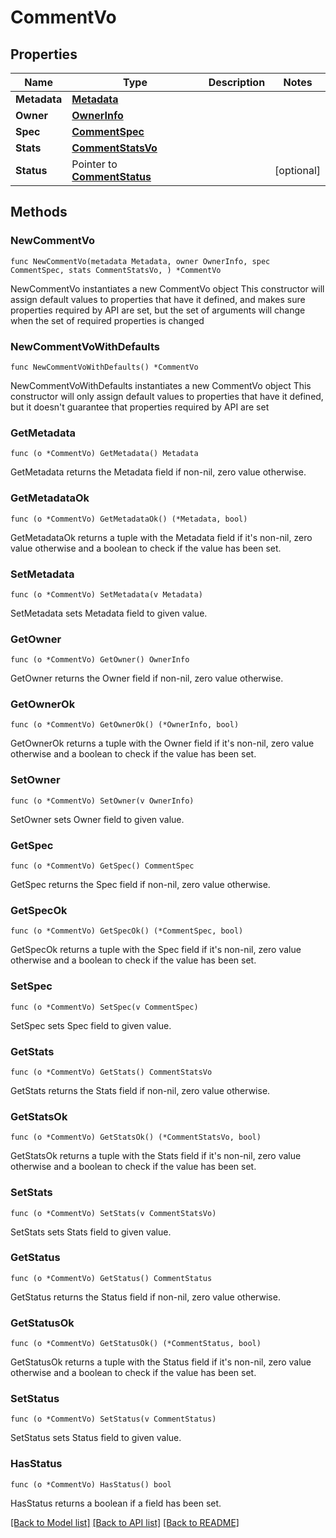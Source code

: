 # CommentVo

## Properties

Name | Type | Description | Notes
------------ | ------------- | ------------- | -------------
**Metadata** | [**Metadata**](Metadata.md) |  | 
**Owner** | [**OwnerInfo**](OwnerInfo.md) |  | 
**Spec** | [**CommentSpec**](CommentSpec.md) |  | 
**Stats** | [**CommentStatsVo**](CommentStatsVo.md) |  | 
**Status** | Pointer to [**CommentStatus**](CommentStatus.md) |  | [optional] 

## Methods

### NewCommentVo

`func NewCommentVo(metadata Metadata, owner OwnerInfo, spec CommentSpec, stats CommentStatsVo, ) *CommentVo`

NewCommentVo instantiates a new CommentVo object
This constructor will assign default values to properties that have it defined,
and makes sure properties required by API are set, but the set of arguments
will change when the set of required properties is changed

### NewCommentVoWithDefaults

`func NewCommentVoWithDefaults() *CommentVo`

NewCommentVoWithDefaults instantiates a new CommentVo object
This constructor will only assign default values to properties that have it defined,
but it doesn't guarantee that properties required by API are set

### GetMetadata

`func (o *CommentVo) GetMetadata() Metadata`

GetMetadata returns the Metadata field if non-nil, zero value otherwise.

### GetMetadataOk

`func (o *CommentVo) GetMetadataOk() (*Metadata, bool)`

GetMetadataOk returns a tuple with the Metadata field if it's non-nil, zero value otherwise
and a boolean to check if the value has been set.

### SetMetadata

`func (o *CommentVo) SetMetadata(v Metadata)`

SetMetadata sets Metadata field to given value.


### GetOwner

`func (o *CommentVo) GetOwner() OwnerInfo`

GetOwner returns the Owner field if non-nil, zero value otherwise.

### GetOwnerOk

`func (o *CommentVo) GetOwnerOk() (*OwnerInfo, bool)`

GetOwnerOk returns a tuple with the Owner field if it's non-nil, zero value otherwise
and a boolean to check if the value has been set.

### SetOwner

`func (o *CommentVo) SetOwner(v OwnerInfo)`

SetOwner sets Owner field to given value.


### GetSpec

`func (o *CommentVo) GetSpec() CommentSpec`

GetSpec returns the Spec field if non-nil, zero value otherwise.

### GetSpecOk

`func (o *CommentVo) GetSpecOk() (*CommentSpec, bool)`

GetSpecOk returns a tuple with the Spec field if it's non-nil, zero value otherwise
and a boolean to check if the value has been set.

### SetSpec

`func (o *CommentVo) SetSpec(v CommentSpec)`

SetSpec sets Spec field to given value.


### GetStats

`func (o *CommentVo) GetStats() CommentStatsVo`

GetStats returns the Stats field if non-nil, zero value otherwise.

### GetStatsOk

`func (o *CommentVo) GetStatsOk() (*CommentStatsVo, bool)`

GetStatsOk returns a tuple with the Stats field if it's non-nil, zero value otherwise
and a boolean to check if the value has been set.

### SetStats

`func (o *CommentVo) SetStats(v CommentStatsVo)`

SetStats sets Stats field to given value.


### GetStatus

`func (o *CommentVo) GetStatus() CommentStatus`

GetStatus returns the Status field if non-nil, zero value otherwise.

### GetStatusOk

`func (o *CommentVo) GetStatusOk() (*CommentStatus, bool)`

GetStatusOk returns a tuple with the Status field if it's non-nil, zero value otherwise
and a boolean to check if the value has been set.

### SetStatus

`func (o *CommentVo) SetStatus(v CommentStatus)`

SetStatus sets Status field to given value.

### HasStatus

`func (o *CommentVo) HasStatus() bool`

HasStatus returns a boolean if a field has been set.


[[Back to Model list]](../README.md#documentation-for-models) [[Back to API list]](../README.md#documentation-for-api-endpoints) [[Back to README]](../README.md)


